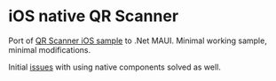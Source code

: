 ﻿# iOS native QR Scanner

Port of [QR Scanner iOS sample](https://github.com/xamarin/ios-samples/tree/main/ios11/AVCamBarcode) to .Net MAUI. Minimal working sample, minimal modifications.

Initial [issues](https://github.com/dotnet/maui/issues/20075) with using native components solved as well.
